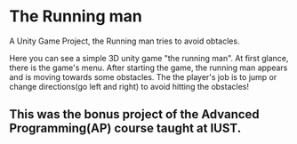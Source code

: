 # The Running man
A Unity Game Project, the Running man tries to avoid obtacles.

Here you can see a simple 3D unity game "the running man".
At first glance, there is the game's menu. After starting the game, the running man appears and is moving towards some obstacles. The the player's job is to jump or change directions(go left and right) to avoid hitting the obstacles!

## This was the bonus project of the Advanced Programming(AP) course taught at IUST.
